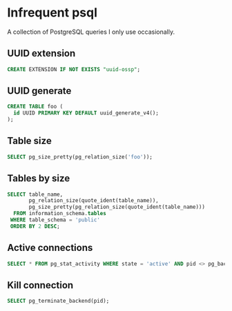 # Infrequent psql

A collection of PostgreSQL queries I only use occasionally.

## UUID extension
```sql
CREATE EXTENSION IF NOT EXISTS "uuid-ossp";
```

## UUID generate
```sql
CREATE TABLE foo (
  id UUID PRIMARY KEY DEFAULT uuid_generate_v4();
);
```


## Table size
```sql
SELECT pg_size_pretty(pg_relation_size('foo'));
```

## Tables by size
```sql
SELECT table_name,
       pg_relation_size(quote_ident(table_name)),
       pg_size_pretty(pg_relation_size(quote_ident(table_name)))
  FROM information_schema.tables
 WHERE table_schema = 'public'
 ORDER BY 2 DESC;
```

## Active connections
```sql
SELECT * FROM pg_stat_activity WHERE state = 'active' AND pid <> pg_backend_pid();
```

## Kill connection
```sql
SELECT pg_terminate_backend(pid);
```
